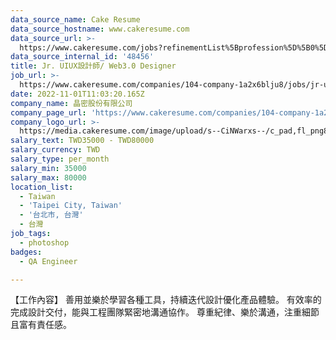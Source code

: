 ```yaml
---
data_source_name: Cake Resume
data_source_hostname: www.cakeresume.com
data_source_url: >-
  https://www.cakeresume.com/jobs?refinementList%5Bprofession%5D%5B0%5D=engineering_qa-engineer&refinementList%5Bsalary_type%5D=per_month&refinementList%5Bsalary_currency%5D=TWD&range%5Bsalary_range%5D%5Bmax%5D=600000
data_source_internal_id: '48456'
title: Jr. UIUX設計師/ Web3.0 Designer
job_url: >-
  https://www.cakeresume.com/companies/104-company-1a2x6blju8/jobs/jr-uiux-designer-web3-0-designer
date: 2022-11-01T11:03:20.165Z
company_name: 晶密股份有限公司
company_page_url: 'https://www.cakeresume.com/companies/104-company-1a2x6blju8'
company_logo_url: >-
  https://media.cakeresume.com/image/upload/s--CiNWarxs--/c_pad,fl_png8,h_200,w_200/v1645077369/yfsumip09rrl2oe6k0re.png
salary_text: TWD35000 - TWD80000
salary_currency: TWD
salary_type: per_month
salary_min: 35000
salary_max: 80000
location_list:
  - Taiwan
  - 'Taipei City, Taiwan'
  - '台北市, 台灣'
  - 台灣
job_tags:
  - photoshop
badges:
  - QA Engineer

---
```


【工作內容】 善用並樂於學習各種工具，持續迭代設計優化產品體驗。 有效率的完成設計交付，能與工程團隊緊密地溝通協作。 尊重紀律、樂於溝通，注重細節且富有責任感。